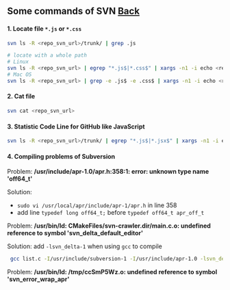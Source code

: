 ## Some commands of SVN [Back](./qa.md)

#### 1. Locate file `*.js` or `*.css`

```bash
svn ls -R <repo_svn_url>/trunk/ | grep .js

# locate with a whole path
# Linux
svn ls -R <repo_svn_url> | egrep "*.js$|*.css$" | xargs -n1 -i echo <repo_svn_url>/trunk/{} | awk "{print $1$2}"
# Mac OS
svn ls -R <repo_svn_url> | grep -e .js$ -e .css$ | xargs -n1 -i echo <repo_svn_url>/trunk/{} | awk "{print $1$2}"
```

#### 2. Cat file

```bash
svn cat <repo_svn_url>
```

#### 3. Statistic Code Line for GitHub like JavaScript

```bash
svn ls -R <repo_svn_url>/trunk/ | egrep "*.js$|*.jsx$" | xargs -n1 -i echo <repo_svn_url>/trunk/{} | awk "{print $1$2}" | xargs svn cat | grep -v ^$ | wc -l
```

#### 4. Compiling problems of Subversion

Problem: **/usr/include/apr-1.0/apr.h:358:1: error: unknown type name 'off64_t'**

Solution: 
- `sudo vi /usr/local/apr/include/apr-1/apr.h` in line 358
- add line `typedef long off64_t;` before `typedef off64_t apr_off_t`

Problem: **/usr/bin/ld: CMakeFiles/svn-crawler.dir/main.c.o: undefined reference to symbol 'svn_delta_default_editor'**

Solution: add `-lsvn_delta-1` when using `gcc` to compile

```bash
 gcc list.c -I/usr/include/subversion-1 -I/usr/include/apr-1.0 -lsvn_delta-1 -lsvn_ra-1 -lsvn_client-1 -o list
```

Problem: **/usr/bin/ld: /tmp/ccSmP5Wz.o: undefined reference to symbol 'svn_error_wrap_apr'**


